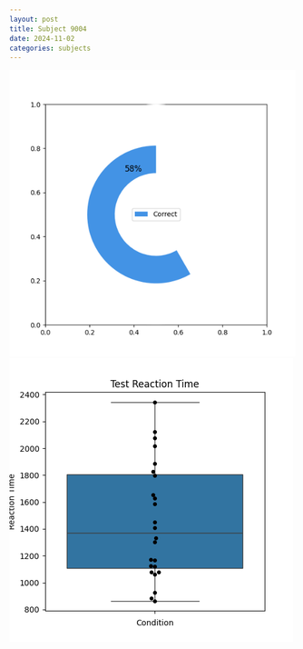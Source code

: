 ```yaml
---
layout: post
title: Subject 9004
date: 2024-11-02
categories: subjects
---
```


![](data/9004/run-5/9004_FN_acc_test.png)
![](data/9004/run-5/9004_FN_rt.png)
